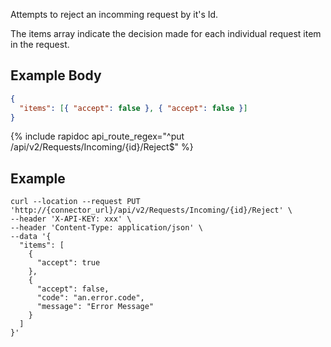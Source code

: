 Attempts to reject an incomming request by it's Id.

The items array indicate the decision made for each individual request item in the request.

## Example Body

```json
{
  "items": [{ "accept": false }, { "accept": false }]
}
```

{% include rapidoc api_route_regex="^put /api/v2/Requests/Incoming/{id}/Reject$" %}

## Example

```shell
curl --location --request PUT 'http://{connector_url}/api/v2/Requests/Incoming/{id}/Reject' \
--header 'X-API-KEY: xxx' \
--header 'Content-Type: application/json' \
--data '{
  "items": [
    {
      "accept": true
    },
    {
      "accept": false,
      "code": "an.error.code",
      "message": "Error Message"
    }
  ]
}'
```
